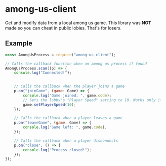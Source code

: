 # among-us-client

Get and modify data from a local among us game. This library was **NOT** made so you can cheat in public lobies. That's for losers. 

## Example

```js
const AmongUsProcess = require("among-us-client");

// Calls the callback function when an among us process if found
AmongUsProcess.scan((p) => {
    console.log("Connected!");
    

    // Calls the callback when the player joins a game
    p.on("joinGame", (game: Game) => {
        console.log("Game joined: ", game.code);
        // Sets the lobby's "Player Speed" setting to 10. Works only if the player is the lobby host.
        game.setPlayerSpeed(10);
    });

    // Calls the callback when a player leaves a game
    p.on("leaveGame", (game: Game) => {
        console.log("Game left: ", game.code);
    });

    // Calls the callback when a player disconnects
    p.on("close", () => {
        console.log("Process closed!");
    });
});


```
